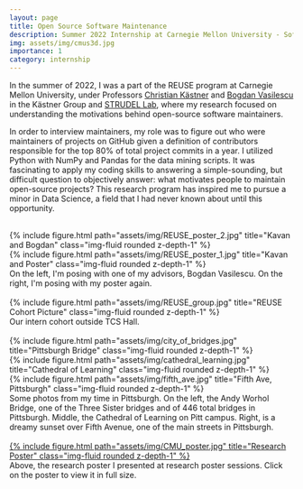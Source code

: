 ```yaml
---
layout: page
title: Open Source Software Maintenance
description: Summer 2022 Internship at Carnegie Mellon University - Software and Societal Systems Department
img: assets/img/cmus3d.jpg
importance: 1
category: internship
---
```


In the summer of 2022, I was a part of the REUSE program at Carnegie Mellon University, under Professors <a href="http://www.cs.cmu.edu/~ckaestne/">Christian Kästner</a> and <a href="https://bvasiles.github.io/">Bogdan Vasilescu</a> in the Kästner Group and <a href="https://cmustrudel.github.io/">STRUDEL Lab</a>, where my research focused on understanding the motivations behind open-source software maintainers. 

In order to interview maintainers, my role was to figure out who were maintainers of projects on GitHub given a definition of contributors responsible for the top 80% of total project commits in a year. I utilized Python with NumPy and Pandas for the data mining scripts. It was fascinating to apply my coding skills to answering a simple-sounding, but difficult question to objectively answer: what motivates people to maintain open-source projects? This research program has inspired me to pursue a minor in Data Science, a field that I had never known about until this opportunity.

<br>

<div class="row justify-content-sm-center">
    <div class="col-sm-8 mt-3 mt-md-0">
        {% include figure.html path="assets/img/REUSE_poster_2.jpg" title="Kavan and Bogdan" class="img-fluid rounded z-depth-1" %}
    </div>
    <div class="col-sm-4 mt-3 mt-md-0">
        {% include figure.html path="assets/img/REUSE_poster_1.jpg" title="Kavan and Poster" class="img-fluid rounded z-depth-1" %}
    </div>
</div>
<div class="caption">
    On the left, I'm posing with one of my advisors, Bogdan Vasilescu. On the right, I'm posing with my poster again.
</div>

<br>

<div class="row">
    <div class="col-sm mt-3 mt-md-0">
        {% include figure.html path="assets/img/REUSE_group.jpg" title="REUSE Cohort Picture" class="img-fluid rounded z-depth-1" %}
    </div>
</div>
<div class="caption">
    Our intern cohort outside TCS Hall.
</div>

<br>

<div class="row">
    <div class="col-sm mt-3 mt-md-0">
        {% include figure.html path="assets/img/city_of_bridges.jpg" title="Pittsburgh Bridge" class="img-fluid rounded z-depth-1" %}
    </div>
    <div class="col-sm mt-3 mt-md-0">
        {% include figure.html path="assets/img/cathedral_learning.jpg" title="Cathedral of Learning" class="img-fluid rounded z-depth-1" %}
    </div>
    <div class="col-sm mt-3 mt-md-0">
        {% include figure.html path="assets/img/fifth_ave.jpg" title="Fifth Ave, Pittsburgh" class="img-fluid rounded z-depth-1" %}
    </div>
</div>
<div class="caption">
    Some photos from my time in Pittsburgh. On the left, the Andy Worhol Bridge, one of the Three Sister bridges and of 446 total bridges in Pittsburgh. Middle, the Cathedral of Learning on Pitt campus. Right, is a dreamy sunset over Fifth Avenue, one of the main streets in Pittsburgh.
</div>

<br>

<div class="row justify-content-sm-center">
    <div class="">
        <a href="https://kavanmehrizi.com/assets/pdf/Kavan_Mehrizi_CMU_Open_Source_Maintenance.pdf">{% include figure.html path="assets/img/CMU_poster.jpg" title="Research Poster" class="img-fluid rounded z-depth-1" %} </a>
    </div>
</div>
<div class="caption">
    Above, the research poster I presented at research poster sessions. Click on the poster to view it in full size.
</div>
